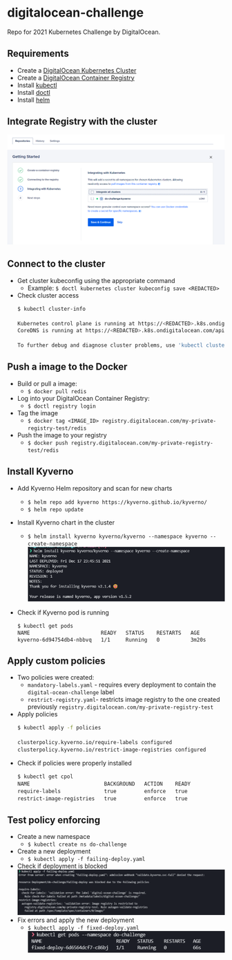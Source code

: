 # digitalocean-challenge
Repo for 2021 Kubernetes Challenge by DigitalOcean. 

## Requirements
- Create a [DigitalOcean Kubernetes Cluster](https://cloud.digitalocean.com/kubernetes/clusters/new)
- Create a [DigitalOcean Container Registry](https://cloud.digitalocean.com/registry)
- Install [kubectl](https://kubernetes.io/docs/tasks/tools/#kubectl)
- Install [doctl](https://github.com/digitalocean/doctl#installing-doctl)
- Install [helm](https://helm.sh/docs/intro/install/)


## Integrate Registry with the cluster
![Integrate Registry with cluster](img/integrate-registry.png)

## Connect to the cluster
- Get cluster kubeconfig using the appropriate command
    - Example: `$ doctl kubernetes cluster kubeconfig save <REDACTED>`
- Check cluster access
    ```bash
    $ kubectl cluster-info
    
    Kubernetes control plane is running at https://<REDACTED>.k8s.ondigitalocean.com
    CoreDNS is running at https://<REDACTED>.k8s.ondigitalocean.com/api/v1/namespaces/kube-system/services/kube-dns:dns/proxy

    To further debug and diagnose cluster problems, use 'kubectl cluster-info dump'.
    ```

## Push a image to the Docker 

- Build or pull a image:
    - `$ docker pull redis`
- Log into your DigitalOcean Container Registry:
    - `$ doctl registry login`
- Tag the image
    - `$ docker tag <IMAGE_ID> registry.digitalocean.com/my-private-registry-test/redis`
- Push the image to your registry
    - `$ docker push registry.digitalocean.com/my-private-registry-test/redis`

## Install Kyverno
- Add Kyverno Helm repository and scan for new charts
    - `$ helm repo add kyverno https://kyverno.github.io/kyverno/`
    - `$ helm repo update`

- Install Kyverno chart in the cluster
    - `$ helm install kyverno kyverno/kyverno --namespace kyverno --create-namespace`
    ![Kyverno chart install](img/kyverno-install.png)

- Check if Kyverno pod is running
    ```
    $ kubectl get pods
    NAME                       READY   STATUS    RESTARTS   AGE
    kyverno-6d94754db4-nbbvq   1/1     Running   0          3m20s
    ```

## Apply custom policies
- Two policies were created:
    - `mandatory-labels.yaml` - requires every deployment to contain the `digital-ocean-challenge` label
    - `restrict-registry.yaml`- restricts image registry to the one created previously `registry.digitalocean.com/my-private-registry-test` 
- Apply policies
    ```bash
    $ kubectl apply -f policies

    clusterpolicy.kyverno.io/require-labels configured
    clusterpolicy.kyverno.io/restrict-image-registries configured
    ```
- Check if policies were properly installed
    ```bash
    $ kubectl get cpol
    NAME                        BACKGROUND   ACTION    READY
    require-labels              true         enforce   true
    restrict-image-registries   true         enforce   true
    ```

## Test policy enforcing
- Create a new namespace
    - `$ kubectl create ns do-challenge`
- Create a new deployment
    - `$ kubectl apply -f failing-deploy.yaml`
- Check if deployment is blocked
    ![Deploy fail](img/deploy-fail.png)
- Fix errors and apply the new deployment
    - `$ kubectl apply -f fixed-deploy.yaml`
    ![Deploy fixed](img/deploy-fixed.png)